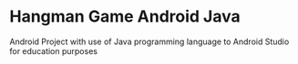 # Hangman Game Android Java
Android Project with use of Java programming language to Android Studio for education purposes
